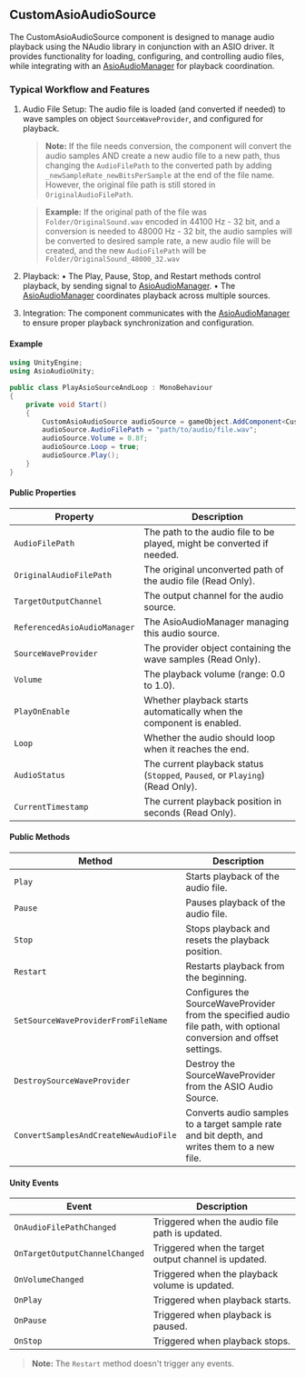 ## CustomAsioAudioSource

The CustomAsioAudioSource component is designed to manage audio playback using the NAudio library in conjunction with an ASIO driver. It provides functionality for loading, configuring, and controlling audio files, while integrating with an [AsioAudioManager](/docs/Audio%20Components/AsioAudioManager.md) for playback coordination.

### Typical Workflow and Features

1. Audio File Setup: The audio file is loaded (and converted if needed) to wave samples on object `SourceWaveProvider`, and configured for playback.
    > **Note:** If the file needs conversion, the component will convert the audio samples AND create a new audio file to a new path, thus changing the `AudioFilePath` to the converted path by adding `_newSampleRate_newBitsPerSample` at the end of the file name. However, the original file path is still stored in `OriginalAudioFilePath`.

    > **Example:** If the original path of the file was `Folder/OriginalSound.wav` encoded in 44100 Hz - 32 bit, and a conversion is needed to 48000 Hz - 32 bit, the audio samples will be converted to desired sample rate, a new audio file will be created, and the new `AudioFilePath` will be `Folder/OriginalSound_48000_32.wav`
2. Playback:
    •	The Play, Pause, Stop, and Restart methods control playback, by sending signal to [AsioAudioManager](/docs/Audio%20Components/AsioAudioManager.md).
    •	The [AsioAudioManager](/docs/Audio%20Components/AsioAudioManager.md) coordinates playback across multiple sources.
3. Integration: The component communicates with the [AsioAudioManager](/docs/Audio%20Components/AsioAudioManager.md) to ensure proper playback synchronization and configuration.

#### Example

```cs
using UnityEngine;
using AsioAudioUnity;

public class PlayAsioSourceAndLoop : MonoBehaviour
{
    private void Start()
    {
        CustomAsioAudioSource audioSource = gameObject.AddComponent<CustomAsioAudioSource>();
        audioSource.AudioFilePath = "path/to/audio/file.wav";
        audioSource.Volume = 0.8f;
        audioSource.Loop = true;
        audioSource.Play();
    }
}
```

#### Public Properties

| **Property** | **Description** |
|-|-|
| `AudioFilePath` | The path to the audio file to be played, might be converted if needed. |
| `OriginalAudioFilePath` | The original unconverted path of the audio file (Read Only). |
| `TargetOutputChannel` | The output channel for the audio source. |
| `ReferencedAsioAudioManager` | The AsioAudioManager managing this audio source. |
| `SourceWaveProvider` | The provider object containing the wave samples (Read Only). |
| `Volume` | The playback volume (range: 0.0 to 1.0). |
| `PlayOnEnable` | Whether playback starts automatically when the component is enabled. |
| `Loop` | Whether the audio should loop when it reaches the end. |
| `AudioStatus` | The current playback status (`Stopped`, `Paused`, or `Playing`) (Read Only). |
| `CurrentTimestamp` | The current playback position in seconds (Read Only). |

#### Public Methods

| **Method** | **Description** |
|-|-|
| `Play` | Starts playback of the audio file. |
| `Pause` | Pauses playback of the audio file. |
| `Stop` | Stops playback and resets the playback position. |
| `Restart` | Restarts playback from the beginning. |
| `SetSourceWaveProviderFromFileName` | Configures the SourceWaveProvider from the specified audio file path, with optional conversion and offset settings. |
| `DestroySourceWaveProvider` | Destroy the SourceWaveProvider from the ASIO Audio Source. | 
| `ConvertSamplesAndCreateNewAudioFile` | Converts audio samples to a target sample rate and bit depth, and writes them to a new file. |

#### Unity Events

| **Event** | **Description** |
|-|-|
| `OnAudioFilePathChanged` | Triggered when the audio file path is updated. |
| `OnTargetOutputChannelChanged` | Triggered when the target output channel is updated. |
| `OnVolumeChanged` | Triggered when the playback volume is updated. |
| `OnPlay` | Triggered when playback starts. |
| `OnPause` | Triggered when playback is paused. |
| `OnStop` | Triggered when playback stops. |

> **Note:** The ```Restart``` method doesn't trigger any events.
